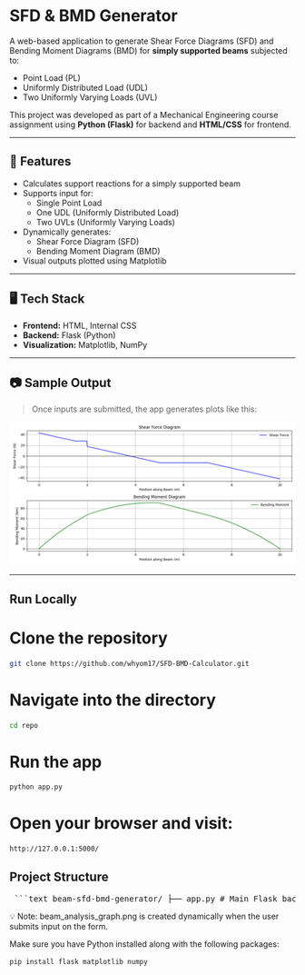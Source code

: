 # SFD & BMD Generator

A web-based application to generate Shear Force Diagrams (SFD) and Bending Moment Diagrams (BMD) for **simply supported beams** subjected to:
- Point Load (PL)
- Uniformly Distributed Load (UDL)
- Two Uniformly Varying Loads (UVL)

This project was developed as part of a Mechanical Engineering course assignment using **Python (Flask)** for backend and **HTML/CSS** for frontend.

---

## 🔧 Features

- Calculates support reactions for a simply supported beam
- Supports input for:
  - Single Point Load
  - One UDL (Uniformly Distributed Load)
  - Two UVLs (Uniformly Varying Loads)
- Dynamically generates:
  - Shear Force Diagram (SFD)
  - Bending Moment Diagram (BMD)
- Visual outputs plotted using Matplotlib

---

## 🖥️ Tech Stack

- **Frontend:** HTML, Internal CSS
- **Backend:** Flask (Python)
- **Visualization:** Matplotlib, NumPy

---

## 📷 Sample Output

> Once inputs are submitted, the app generates plots like this:

![Beam Analysis Output](static/beam_analysis_graph.png)

---

## Run Locally
# Clone the repository
```bash
git clone https://github.com/whyom17/SFD-BMD-Calculator.git
```
# Navigate into the directory
```bash
cd repo
```
# Run the app
```bash
python app.py
```
# Open your browser and visit:
```bash
http://127.0.0.1:5000/
```

## Project Structure
<pre> ```text beam-sfd-bmd-generator/ ├── app.py # Main Flask backend script ├── templates/ │ └── index.html # HTML form for input ├── static/ │ └── beam_analysis_graph.png # Output plot image (generated dynamically) ├── README.md # Project documentation (this file) ``` </pre>

💡 Note: beam_analysis_graph.png is created dynamically when the user submits input on the form.

Make sure you have Python installed along with the following packages:
```bash
pip install flask matplotlib numpy
```
